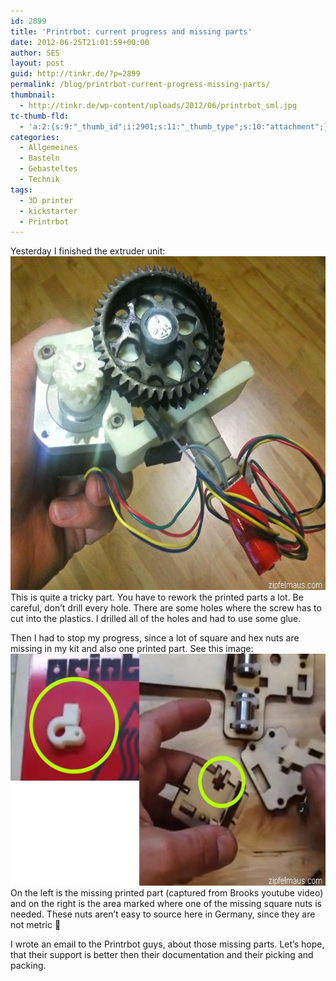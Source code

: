 ```yaml
---
id: 2899
title: 'Printrbot: current progress and missing parts'
date: 2012-06-25T21:01:59+00:00
author: SES
layout: post
guid: http://tinkr.de/?p=2899
permalink: /blog/printrbot-current-progress-missing-parts/
thumbnail:
  - http://tinkr.de/wp-content/uploads/2012/06/printrbot_sml.jpg
tc-thumb-fld:
  - 'a:2:{s:9:"_thumb_id";i:2901;s:11:"_thumb_type";s:10:"attachment";}'
categories:
  - Allgemeines
  - Basteln
  - Gebasteltes
  - Technik
tags:
  - 3D printer
  - kickstarter
  - Printrbot
---
```

Yesterday I finished the extruder unit:
<img loading="lazy" src="/assets/2012/06/printrbot_extruder_001.jpg" alt="" title="Printrbot extruder" width="606" height="534" class="alignnone size-full wp-image-2900" />
This is quite a tricky part. You have to rework the printed parts a lot. Be careful, don&#8217;t drill every hole. There are some holes where the screw has to cut into the plastics. I drilled all of the holes and had to use some glue.

Then I had to stop my progress, since a lot of square and hex nuts are missing in my kit and also one printed part. See this image:
<img loading="lazy" src="/assets/2012/06/printrbot_missingparts_001.jpg" alt="" title="Printrbot missing parts " width="606" height="371" class="alignnone size-full wp-image-2901" />
On the left is the missing printed part (captured from Brooks youtube video) and on the right is the area marked where one of the missing square nuts is needed. These nuts aren&#8217;t easy to source here in Germany, since they are not metric 🙁

I wrote an email to the Printrbot guys, about those missing parts. Let&#8217;s hope, that their support is better then their documentation and their picking and packing.
